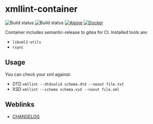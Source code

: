 # xmllint-container

![Build status](https://github.com/deeagle/xmllint-container/workflows/CI/badge.svg)
![Build status](https://github.com/deeagle/xmllint-container/workflows/Release%20version/badge.svg)
[![Alpine](https://img.shields.io/badge/Alpine_Linux-0D597F?style=flat-square&logo=alpine-linux&logoColor=white)](https://img.shields.io/badge/Alpine_Linux-0D597F?style=flat-square&logo=alpine-linux&logoColor=white)
[![Docker](https://badgen.net/badge/icon/docker?icon=docker&label)](https://hub.docker.com/r/docdee/xmllint)

Container includes semantic-release to gitea for CI.
Installed tools are:

- `libxml2-utils`
- `rsync`

## Usage

You can check your xml against:

- DTD
  `xmllint --dtdvalid schema.dtd --noout file.txt`
- XSD
  `xmllint --schema schema.xsd --noout file.xml`

## Weblinks

- [CHANGELOG](CHANGELOG.md)
